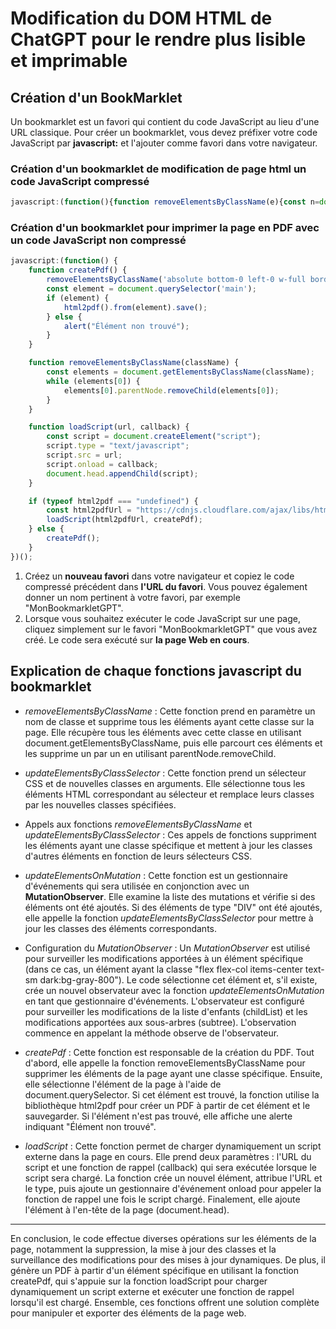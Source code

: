 # Modification du DOM HTML de ChatGPT pour le rendre plus lisible et imprimable

## Création d'un BookMarklet
Un bookmarklet est un favori qui contient du code JavaScript au lieu d'une URL classique. Pour créer un bookmarklet, vous devez préfixer votre code JavaScript par **javascript:** et l'ajouter comme favori dans votre navigateur.

### Création d'un bookmarklet de modification de page html un code JavaScript compressé
```javascript
javascript:(function(){function removeElementsByClassName(e){const n=document.getElementsByClassName(e);for(;n[0];)n[0].parentNode.removeChild(n[0])}function updateElementsByClassSelector(e,n){const t=document.querySelectorAll(e);for(let e=0;e<t.length;e++)t[e].setAttribute("class",n)}removeElementsByClassName("dark hidden bg-gray-900 md:fixed md:inset-y-0 md:flex md:w-[260px] md:flex-col"),updateElementsByClassSelector('div[class="flex h-full flex-1 flex-col md:pl-[260px]"]',"flex h-full flex-1 flex-col"),updateElementsByClassSelector('div[class="text-base gap-4 md:gap-6 md:max-w-2xl lg:max-w-2xl xl:max-w-3xl p-4 md:py-6 flex lg:px-0 m-auto"]',"text-base gap-4 md:gap-6 lg:max-w-2xl xl:max-w-3xl p-4 md:py-6 flex lg:px-0");function updateElementsOnMutation(e){for(const n of e)if("childList"===n.type)for(const e of n.addedNodes)e.nodeType===Node.ELEMENT_NODE&&"DIV"===e.nodeName&&(updateElementsByClassSelector('div[class="flex h-full flex-1 flex-col md:pl-[260px]"]',"flex h-full flex-1 flex-col"),updateElementsByClassSelector('div[class="text-base gap-4 md:gap-6 md:max-w-2xl lg:max-w-2xl xl:max-w-3xl p-4 md:py-6 flex lg:px-0 m-auto"]',"text-base gap-4 md:gap-6 lg:max-w-2xl xl:max-w-3xl p-4 md:py-6 flex lg:px-0"))}const e=document.querySelector('div[class="flex flex-col items-center text-sm dark:bg-gray-800"]');if(e){const n=new MutationObserver(updateElementsOnMutation);n.observe(e,{childList:!0,subtree:!0})}})();
```
### Création d'un bookmarklet pour imprimer la page en PDF avec un code JavaScript non compressé
```javascript
javascript:(function() {
    function createPdf() {
        removeElementsByClassName('absolute bottom-0 left-0 w-full border-t md:border-t-0 dark:border-white/20 md:border-transparent md:dark:border-transparent md:bg-vert-light-gradient bg-white dark:bg-gray-800 md:!bg-transparent dark:md:bg-vert-dark-gradient pt-2');
        const element = document.querySelector('main');
        if (element) {
            html2pdf().from(element).save();
        } else {
            alert("Élément non trouvé");
        }
    }

    function removeElementsByClassName(className) {
        const elements = document.getElementsByClassName(className);
        while (elements[0]) {
            elements[0].parentNode.removeChild(elements[0]);
        }
    }

    function loadScript(url, callback) {
        const script = document.createElement("script");
        script.type = "text/javascript";
        script.src = url;
        script.onload = callback;
        document.head.appendChild(script);
    }

    if (typeof html2pdf === "undefined") {
        const html2pdfUrl = "https://cdnjs.cloudflare.com/ajax/libs/html2pdf.js/0.9.3/html2pdf.bundle.min.js";
        loadScript(html2pdfUrl, createPdf);
    } else {
        createPdf();
    }
})();
```
1. Créez un **nouveau favori** dans votre navigateur et copiez le code compressé précédent dans **l'URL du favori**. Vous pouvez également donner un nom pertinent à votre favori, par exemple "MonBookmarkletGPT".
2. Lorsque vous souhaitez exécuter le code JavaScript sur une page, cliquez simplement sur le favori "MonBookmarkletGPT" que vous avez créé. Le code sera exécuté sur **la page Web en cours**.

## Explication de chaque fonctions javascript du bookmarklet
- *removeElementsByClassName* :
Cette fonction prend en paramètre un nom de classe et supprime tous les éléments ayant cette classe sur la page. Elle récupère tous les éléments avec cette classe en utilisant document.getElementsByClassName, puis elle parcourt ces éléments et les supprime un par un en utilisant parentNode.removeChild.

- *updateElementsByClassSelector* :
Cette fonction prend un sélecteur CSS et de nouvelles classes en arguments. Elle sélectionne tous les éléments HTML correspondant au sélecteur et remplace leurs classes par les nouvelles classes spécifiées.

- Appels aux fonctions *removeElementsByClassName* et *updateElementsByClassSelector* :
Ces appels de fonctions suppriment les éléments ayant une classe spécifique et mettent à jour les classes d'autres éléments en fonction de leurs sélecteurs CSS.

- *updateElementsOnMutation* :
Cette fonction est un gestionnaire d'événements qui sera utilisée en conjonction avec un **MutationObserver**. Elle examine la liste des mutations et vérifie si des éléments ont été ajoutés. Si des éléments de type "DIV" ont été ajoutés, elle appelle la fonction *updateElementsByClassSelector* pour mettre à jour les classes des éléments correspondants.

- Configuration du *MutationObserver* :
Un *MutationObserver* est utilisé pour surveiller les modifications apportées à un élément spécifique (dans ce cas, un élément ayant la classe "flex flex-col items-center text-sm dark:bg-gray-800"). Le code sélectionne cet élément et, s'il existe, crée un nouvel observateur avec la fonction *updateElementsOnMutation* en tant que gestionnaire d'événements. L'observateur est configuré pour surveiller les modifications de la liste d'enfants (childList) et les modifications apportées aux sous-arbres (subtree). L'observation commence en appelant la méthode observe de l'observateur.

- *createPdf* :
Cette fonction est responsable de la création du PDF. Tout d'abord, elle appelle la fonction removeElementsByClassName pour supprimer les éléments de la page ayant une classe spécifique. Ensuite, elle sélectionne l'élément de la page à l'aide de document.querySelector. Si cet élément est trouvé, la fonction utilise la bibliothèque html2pdf pour créer un PDF à partir de cet élément et le sauvegarder. Si l'élément n'est pas trouvé, elle affiche une alerte indiquant "Élément non trouvé".

- *loadScript* :
Cette fonction permet de charger dynamiquement un script externe dans la page en cours. Elle prend deux paramètres : l'URL du script et une fonction de rappel (callback) qui sera exécutée lorsque le script sera chargé. La fonction crée un nouvel élément, attribue l'URL et le type, puis ajoute un gestionnaire d'événement onload pour appeler la fonction de rappel une fois le script chargé. Finalement, elle ajoute l'élément à l'en-tête de la page (document.head).

---
En conclusion, le code effectue diverses opérations sur les éléments de la page, notamment la suppression, la mise à jour des classes et la surveillance des modifications pour des mises à jour dynamiques. De plus, il génère un PDF à partir d'un élément spécifique en utilisant la fonction createPdf, qui s'appuie sur la fonction loadScript pour charger dynamiquement un script externe et exécuter une fonction de rappel lorsqu'il est chargé. Ensemble, ces fonctions offrent une solution complète pour manipuler et exporter des éléments de la page web.